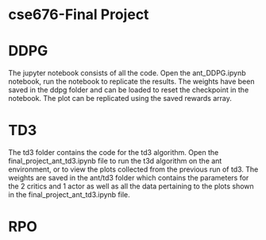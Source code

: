 # cse676-Final Project
 
# DDPG
The jupyter notebook consists of all the code. 
Open the ant_DDPG.ipynb notebook, run the notebook to replicate the results. 
The weights have been saved in the ddpg folder and can be loaded to reset the checkpoint in the notebook.
The plot can be replicated using the saved rewards array.

# TD3
The td3 folder contains the code for the td3 algorithm.
Open the final_project_ant_td3.ipynb file to run the t3d algorithm on the ant environment, or to view the plots collected from the previous run of td3.
The weights are saved in the ant/td3 folder which contains the parameters for the 2 critics and 1 actor as well as all the data pertaining to the plots shown in the final_project_ant_td3.ipynb file.

# RPO
